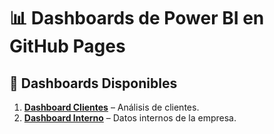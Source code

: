 # 📊 Dashboards de Power BI en GitHub Pages

## 📌 Dashboards Disponibles  
1. **[Dashboard Clientes](https://app.powerbi.com/view?r=eyJrIjoiMzY1NGJjNWQtYjFjYy00MTQwLWJlMjEtYTk5NzAyODUyNTY2IiwidCI6ImIxM2NlNGM5LTJiZTYtNDg0NC04Y2Q5LTYwOTcyMGFmYWY5YiJ9)** – Análisis de clientes.  
2. **[Dashboard Interno](https://app.powerbi.com/view?r=eyJrIjoiZjJhYTVmNGQtNmZiZC00MTYyLWI3OWQtNzM0YTkxNjU2NTkyIiwidCI6ImIxM2NlNGM5LTJiZTYtNDg0NC04Y2Q5LTYwOTcyMGFmYWY5YiJ9)** – Datos internos de la empresa.


